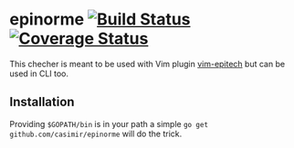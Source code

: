 epinorme [![Build Status](https://travis-ci.org/casimir/epinorme.svg?branch=master)](https://travis-ci.org/casimir/epinorme) [![Coverage Status](https://coveralls.io/repos/casimir/epinorme/badge.png?branch=master)](https://coveralls.io/r/casimir/epinorme?branch=master)
========

This checher is meant to be used with Vim plugin [vim-epitech](https://github.com/LeBarbu/vim-epitech) but can be used in CLI too.

## Installation

Providing `$GOPATH/bin` is in your path a simple `go get github.com/casimir/epinorme` will do the trick.
